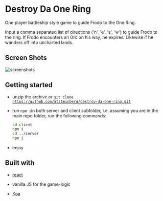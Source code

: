 # Destroy Da One Ring

One player battleship style game to guide Frodo to the One Ring.

Input a comma separated list of directions ('n', 'e', 's', 'w') to guide Frodo to the ring. If Frodo encounters an Orc on his way, he expires. Likewise if he wanders off into uncharted lands.

## Screen Shots

![screenshots](/Users/dev/Documents/projects/destroy-da-one-ring/screenshots.png)

## Getting started

* unzip the archive or <code>git clone https://github.com/atsteinberg/destroy-da-one-ring.git</code>

* run <code>npm i</code>in both server and client subfolder, i.e. assuming you are in the main repo folder, run the following commands:

  ```bash
  cd client
  npm i
  cd ../server
  npm i
  ```

* enjoy

## Built with

* [react](https://reactjs.org)

* vanilla JS for the game-logic

* [Koa](https://koajs.com/)

  

  

